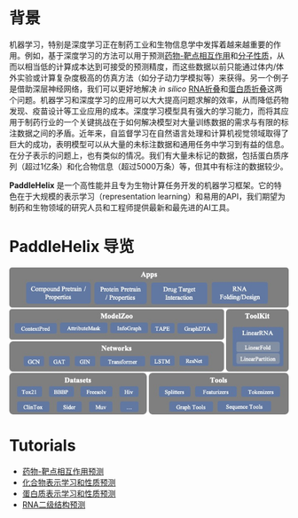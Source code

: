 # 背景

机器学习，特别是深度学习正在制药工业和生物信息学中发挥着越来越重要的作用。例如，基于深度学习的方法可以用于预测[药物-靶点相互作用](https://www.researchgate.net/publication/334088358_-GraphDTA_-drug-target_-binding_-affinity_使用_-graph-convolative_-networks)和[分子性质](https://pubmed.ncbi.nlm.nih.gov/30165565/)，从而以相当低的计算成本达到可接受的预测精度，而这些数据以前只能通过体内/体外实验或计算复杂度极高的仿真方法（如分子动力学模拟等）来获得。另一个例子是借助深层神经网络，我们可以更好地解决 *in silico* [RNA折叠](https://www.researchgate.net/publication/344954534_LinearFold_Linear-Time_预测_RNA_次级结构)和[蛋白质折叠](https://www.researchgate.net/publication/338619491_改进的_蛋白质结构_预测_使用来自_deep_学习的潜力)这两个问题。机器学习和深度学习的应用可以大大提高问题求解的效率，从而降低药物发现、疫苗设计等工业应用的成本。深度学习模型具有强大的学习能力，而将其应用于制药行业的一个关键挑战在于如何解决模型对大量训练数据的需求与有限的标注数据之间的矛盾。近年来，自监督学习在自然语言处理和计算机视觉领域取得了巨大的成功，表明模型可以从大量的未标注数据和通用任务中学习到有益的信息。在分子表示的问题上，也有类似的情况。我们有大量未标记的数据，包括蛋白质序列（超过1亿条）和化合物信息（超过5000万条）等，但其中有标注的数据较少。

**PaddleHelix** 是一个高性能并且专为生物计算任务开发的机器学习框架。它的特色在于大规模的表示学习（representation learning）和易用的API，我们期望为制药和生物领域的研究人员和工程师提供最新和最先进的AI工具。


# PaddleHelix 导览
<p align="center">
<img src="../.github/PaddleHelix_Structure.jpg" align="middle"
</p>

# Tutorials
* [药物-靶点相互作用预测](drug_target_interaction_tutorial.ipynb)
* [化合物表示学习和性质预测](compound_property_prediction_tutorial.ipynb)
* [蛋白质表示学习和性质预测](protein_pretrain_and_property_prediction_tutorial.ipynb)
* [RNA二级结构预测](linearrna_tutorial.ipynb)
